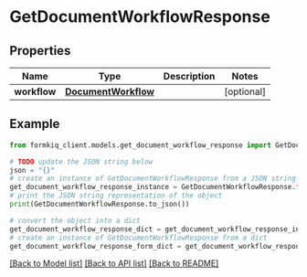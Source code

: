 # GetDocumentWorkflowResponse


## Properties

Name | Type | Description | Notes
------------ | ------------- | ------------- | -------------
**workflow** | [**DocumentWorkflow**](DocumentWorkflow.md) |  | [optional] 

## Example

```python
from formkiq_client.models.get_document_workflow_response import GetDocumentWorkflowResponse

# TODO update the JSON string below
json = "{}"
# create an instance of GetDocumentWorkflowResponse from a JSON string
get_document_workflow_response_instance = GetDocumentWorkflowResponse.from_json(json)
# print the JSON string representation of the object
print(GetDocumentWorkflowResponse.to_json())

# convert the object into a dict
get_document_workflow_response_dict = get_document_workflow_response_instance.to_dict()
# create an instance of GetDocumentWorkflowResponse from a dict
get_document_workflow_response_form_dict = get_document_workflow_response.from_dict(get_document_workflow_response_dict)
```
[[Back to Model list]](../README.md#documentation-for-models) [[Back to API list]](../README.md#documentation-for-api-endpoints) [[Back to README]](../README.md)


